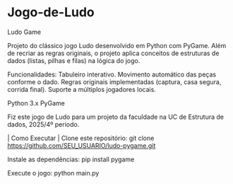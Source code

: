 # Jogo-de-Ludo
Ludo Game

Projeto do clássico jogo Ludo desenvolvido em Python com PyGame.
Além de recriar as regras originais, o projeto aplica conceitos de estruturas de dados (listas, pilhas e filas) na lógica do jogo.

Funcionalidades:
Tabuleiro interativo.
Movimento automático das peças conforme o dado.
Regras originais implementadas (captura, casa segura, corrida final).
Suporte a múltiplos jogadores locais.

Python 3.x
PyGame

Fiz este jogo de Ludo para um projeto da faculdade na UC de Estrutura de dados, 2025/4º periodo.

| Como Executar |
Clone este repositório:
git clone https://github.com/SEU_USUARIO/ludo-pygame.git

Instale as dependências:
pip install pygame

Execute o jogo:
python main.py
